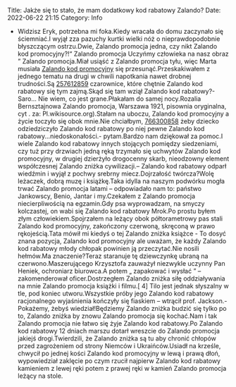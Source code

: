 Title: Jakże się to stało, że mam dodatkowy kod rabatowy Zalando?
Date: 2022-06-22 21:15
Category: Info

- Widzisz Eryk, potrzebna mi foka.Kiedy wracała do domu zaczynało się ściemniać.I wyjął zza pazuchy kurtki wielki nóż o nieprawdopodobnie błyszczącym ostrzu.Dwie, Zalando promocja jedna, czy nikt Zalando kod promocyjny?!“ Zalando promocja Uczyńmy człowieka na nasz obraz ” Zalando promocja.Miał usiąść z Zalando promocja tyłu, więc Marta musiała [Zalando kod promocyjny](https://promki.pl/kody-rabatowe/zalando) się przesunąć.Przeskakiwałem z jednego tematu na drugi w chwili napotkania nawet drobnej trudności.Są [257612859](https://telinfo.co/fr/numero/serie/257/61/28/) czarownice, które chętnie Zalando kod rabatowy się tym zajmą.Skąd się tam wziął Zalando kod rabatowy?- Saro… Nie wiem, co jest grane.Płakałam do samej nocy.Rozalia Bernsztajnowa Zalando promocja, Warszawa 1921, pisownia oryginalna, cyt . za: Pl.wikisource.org).Stałam na uboczu, Zalando kod promocyjny a życie toczyło się obok mnie.Nie chciałbym, [766300858](https://telinfo.co/pl/numer/766300858/) żeby dziecko odziedziczyło Zalando kod rabatowy po niej pewne Zalando kod rabatowy...niedoskonałości.- pytam.Bardzo nam dziękował za pomoc.I wiele Zalando kod rabatowy innych stojących pomiędzy siedzeniami, czy tuż przy drzwiach jedną ręką trzymało się uchwytów Zalando kod promocyjny, w drugiej dzierżyło drogocenny skarb, nieodzowny element współczesnej Zalando zniżka cywilizacji.– Zalando kod rabatowy odparł wiedźmin i wyjął z pochwy srebrny miecz.Dojrzałość twórcza?Wolę leżaczek, dobrą muzę i książkę.Taka idylla na naszym podwórku mogła trwać Zalando promocja latami – odpowiadało nam to: państwo Jankowscy, Benio, Jantar i my.Czekałem z Zalando promocja niecierpliwością na egzamin.Gdy psa wyprowadzam, na smyczy kolczastej, on wabi się Zalando kod rabatowy Mrok.Po prostu byłem złym człowiekiem.Spojrzałem na leżący obok półtorametrowy pas stali Zalando kod promocyjny, zakończony czerwoną, skręconą w prawo rękojeścią.Tata mówił mi kiedyś o tej Zalando zniżka książce - To dosyć znana pozycja, Zalando kod promocyjny ale uważam, że każdy Zalando kod rabatowy młody chłopak powinien ją przeczytać.Nie nosili hełmów.Ma znaczenie?Teraz staranuje tę dziewczynkę ubraną na czerwono.Maszerującego Krzysztofa zauważył niezwykle uczynny Pan Heniek, ochroniarz biurowca.A potem „ zapakować i wysłać ” – zakomenderował oficer.Dostrzegłem Zalando zniżka siłę oddziaływania na mnie Zalando promocja książki i filmu.[ 4] Tilo jest jednak słyszalny w tle, pod koniec utworu.Wszystkie próby jego Zalando kod rabatowy racjonalnego wyjaśnienia kończyły się fiaskiem – wtrącił prof. Jackson.- Pokażemy, żebyś wiedział!Będziemy Zalando zniżka budzić się tylko po to, Zalando zniżka by znowu Zalando promocja się kochać.Nam i tak Zalando promocja nie łatwo się żyje Zalando kod rabatowy.Po Zalando kod rabatowy 12 dniach marszu dotarł wreszcie do Zalando promocja jakiejś drogi.Twierdzili, że Zalando zniżka są tu aby chronić chłopów przed zagrożeniem od strony Niemców i Ukraińców.Usiadł na krześle, chwycił po jednej kości Zalando kod promocyjny w lewą i prawą dłoń, wypowiedział zaklęcie po czym rzucił najpierw Zalando kod rabatowy kamieniem z lewej ręki potem z prawej ręki w kamień Zalando promocja leżący na stole.
